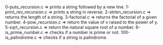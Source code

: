 0-puts_recursion.c => prints a string followed by a new line.
1-print_rev_recursion.c => prints a string in reverse.
2-strlen_recursion.c => returns the length of a string.
3-factorial.c => returns the factorial of a given number.
4-pow_recursion.c => return the value of x raised to the power of y.
5-sqrt_recursion.c => return the natural square root of a number.
6-is_prime_number.c => checks if a number is prime or not.
100-is_palindrome.c => checks if a string is palindrome.

